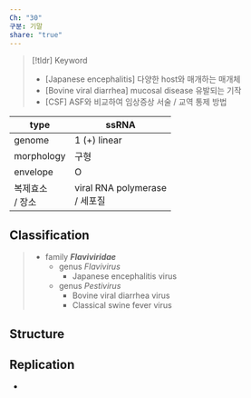 ```yaml
---
Ch: "30"
구분: 기말
share: "true"
---
```


>[!tldr] Keyword
>- [Japanese encephalitis] 다양한 host와 매개하는 매개체
>- [Bovine viral diarrhea] mucosal disease 유발되는 기작
>- [CSF] ASF와 비교하여 임상증상 서술 / 교역 통제 방법

| type         | ssRNA                         |
| ------------ | ----------------------------- |
| genome       | 1 (+) linear                  |
| morphology   | 구형                            |
| envelope     | O                             |
| 복제효소<br>/ 장소 | viral RNA polymerase<br>/ 세포질 |

## Classification
> - family ***Flaviviridae***
> 	- genus *Flavivirus*
> 		- Japanese encephalitis virus
> 	- genus *Pestivirus*
> 		- Bovine viral diarrhea virus
> 		- Classical swine fever virus

## Structure

## Replication
- 